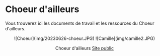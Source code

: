 # Choeur d'ailleurs

Vous trouverez ici les documents de travail et les ressources du Choeur d'ailleurs.

<center>
![Choeur](img/20230626-choeur.JPG)
![Camille](img/camille2.JPG)

Choeur d'ailleurs [Site public](https://www.choeurdailleurs.fr)
</center>
